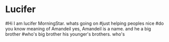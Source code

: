 # Lucifer
#Hi I am lucifer MorningStar.
whats going on
#just helping peoples
nice 
#do you know meaning of Amandeil
yes,
Amandeil is a name.
and he a big brother
#who's big brother
his younger's brothers.
who's 
